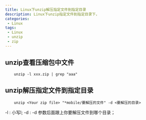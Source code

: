 ```yaml
---
title: Linux下unzip解压指定文件到指定目录
description: Linux下unzip指定文件到指定目录下，
categories:
 - Linux
tags:
 - Linux
 - unzip
 - zip
---
```


## unzip查看压缩包中文件
```shell
    unzip -l xxx.zip | grep "aaa"
```
## unzip解压指定文件到指定目录
```shell
    unzip <Your zip file> "*mobile/要解压的文件" -d <要解压的目录> 
```

-l : 小写l;
-d :  -d 参数后面跟上你要解压文件到哪个目录；
